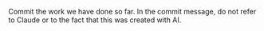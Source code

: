 Commit the work we have done so far. In the commit message, do not refer to Claude or to the fact that this was created with AI.
